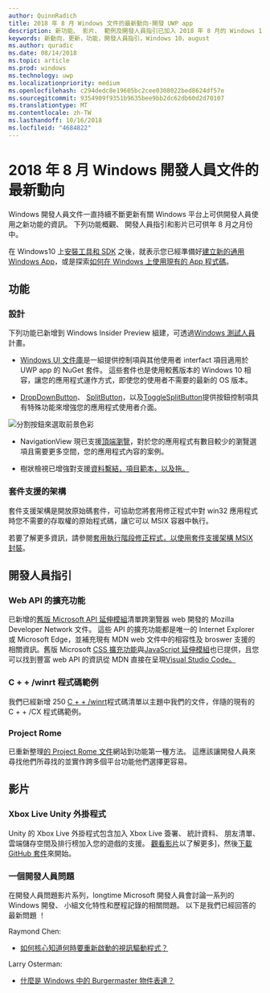 ```yaml
---
author: QuinnRadich
title: 2018 年 8 月 Windows 文件的最新動向-開發 UWP app
description: 新功能、 影片、 範例及開發人員指引已加入 2018 年 8 月的 Windows 10 開發人員文件。
keywords: 新動向，更新，功能，開發人員指引，Windows 10，august
ms.author: quradic
ms.date: 08/14/2018
ms.topic: article
ms.prod: windows
ms.technology: uwp
ms.localizationpriority: medium
ms.openlocfilehash: c294dedc8e19605bc2cee0308022bed8624df57e
ms.sourcegitcommit: 9354909f9351b9635bee9bb2dc62db60d2d70107
ms.translationtype: MT
ms.contentlocale: zh-TW
ms.lasthandoff: 10/16/2018
ms.locfileid: "4684822"
---
```

# <a name="whats-new-in-the-windows-developer-docs-in-august-2018"></a>2018 年 8 月 Windows 開發人員文件的最新動向

Windows 開發人員文件一直持續不斷更新有關 Windows 平台上可供開發人員使用之新功能的資訊。 下列功能概觀、 開發人員指引和影片已可供年 8 月之月份中。

在 Windows10 上[安裝工具和 SDK](http://go.microsoft.com/fwlink/?LinkId=821431) 之後，就表示您已經準備好[建立新的通用 Windows App](../get-started/create-uwp-apps.md)，或是探索[如何在 Windows 上使用現有的 App 程式碼](../porting/index.md)。

## <a name="features"></a>功能

### <a name="design"></a>設計

下列功能已新增到 Windows Insider Preview 組建，可透過[Windows 測試人員](https://insider.windows.com/)計畫。

* [Windows UI 文件庫](https://aka.ms/winui-docs)是一組提供控制項與其他使用者 interfact 項目適用於 UWP app 的 NuGet 套件。 這些套件也是使用較舊版本的 Windows 10 相容，讓您的應用程式運作方式，即使您的使用者不需要的最新的 OS 版本。

* [DropDownButton](../design/controls-and-patterns/buttons.md#create-a-drop-down-button)、 [SplitButton](../design/controls-and-patterns/buttons.md#create-a-split-button)，以及[ToggleSplitButton](../design/controls-and-patterns/buttons.md#create-a-toggle-split-button)提供按鈕控制項具有特殊功能來增強您的應用程式使用者介面。

![分割按鈕來選取前景色彩](../design/controls-and-patterns/images/split-button-rtb.png)

* NavigationView 現已支援[頂端瀏覽](../design/controls-and-patterns/navigationview.md)，對於您的應用程式有數目較少的瀏覽選項且需要更多空間，您的應用程式內容的案例。

* 樹狀檢視已增強對支援[資料繫結，項目範本，以及拖。](../design/controls-and-patterns/tree-view.md)

### <a name="package-support-framework"></a>套件支援的架構

套件支援架構是開放原始碼套件，可協助您將套用修正程式中對 win32 應用程式時您不需要的存取權的原始程式碼，讓它可以 MSIX 容器中執行。

若要了解更多資訊，請參閱[套用執行階段修正程式，以使用套件支援架構 MSIX 封裝](../porting/package-support-framework.md)。

## <a name="developer-guidance"></a>開發人員指引

### <a name="web-api-extensions"></a>Web API 的擴充功能

已新增的[舊版 Microsoft API 延伸模組](https://developer.mozilla.org/docs/Web/API/Microsoft_API_extensions)清單跨瀏覽器 web 開發的 Mozilla Developer Network 文件。 這些 API 的擴充功能都是唯一的 Internet Explorer 或 Microsoft Edge，並補充現有 MDN web 文件中的相容性及 broswer 支援的相關資訊。舊版 Microsoft [CSS 擴充功能](https://developer.mozilla.org/docs/Web/CSS/Microsoft_Extensions)與[JavaScript 延伸模組](https://developer.mozilla.org/docs/Web/JavaScript/Microsoft_JavaScript_extensions)也已提供，且您可以找到豐富 web API 的資訊從 MDN 直接在呈現[Visual Studio Code。](https://code.visualstudio.com/updates/v1_25#_new-css-pseudo-selectors-and-pseudo-elements-from-mdn)

### <a name="cwinrt-code-examples"></a>C + + /winrt 程式碼範例

我們已經新增 250 [C + + /winrt](../cpp-and-winrt-apis/index.md)程式碼清單以主題中我們的文件，伴隨的現有的 C + + /CX 程式碼範例。

### <a name="project-rome"></a>Project Rome

已重新整理[的 Project Rome 文件](https://docs.microsoft.com/windows/project-rome/)網站到功能第一種方法。 這應該讓開發人員來尋找他們所尋找的並實作跨多個平台功能他們選擇更容易。

## <a name="videos"></a>影片

### <a name="xbox-live-unity-plugin"></a>Xbox Live Unity 外掛程式

Unity 的 Xbox Live 外掛程式包含加入 Xbox Live 簽署、 統計資料、 朋友清單、 雲端儲存空間及排行榜加入您的遊戲的支援。 [觀看影片](https://youtu.be/fVQZ-YgwNpY)以了解更多]，然後[下載 GitHub 套件](https://aka.ms/UnityPlugin)來開始。

### <a name="one-dev-question"></a>一個開發人員問題

在開發人員問題影片系列，longtime Microsoft 開發人員會討論一系列的 Windows 開發、 小組文化特性和歷程記錄的相關問題。 以下是我們已經回答的最新問題 ！

Raymond Chen:

* [如何核心知道何時要重新啟動的視訊驅動程式？](https://youtu.be/3SNAdyO1l5c)

Larry Osterman:

* [什麼是 Windows 中的 Burgermaster 物件表達？](https://youtu.be/0TDSbyAIvX0)